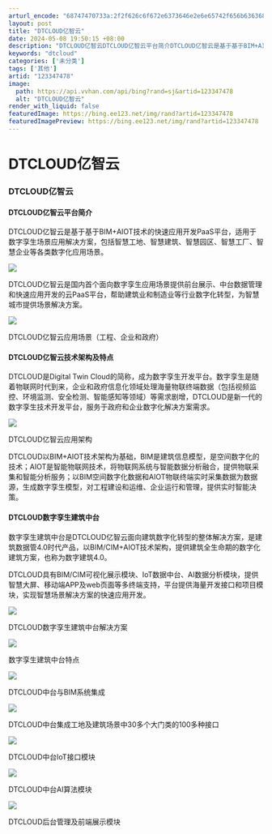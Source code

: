 ```yaml
---
arturl_encode: "68747470733a:2f2f626c6f672e6373646e2e6e65742f656b636368696e612f:61727469636c652f64657461696c732f313233333437343738"
layout: post
title: "DTCLOUD亿智云"
date: 2024-05-08 19:50:15 +08:00
description: "DTCLOUD亿智云DTCLOUD亿智云平台简介DTCLOUD亿智云是基于基于BIM+AIOT技术的"
keywords: "dtcloud"
categories: ['未分类']
tags: ['其他']
artid: "123347478"
image:
  path: https://api.vvhan.com/api/bing?rand=sj&artid=123347478
  alt: "DTCLOUD亿智云"
render_with_liquid: false
featuredImage: https://bing.ee123.net/img/rand?artid=123347478
featuredImagePreview: https://bing.ee123.net/img/rand?artid=123347478
---
```


# DTCLOUD亿智云

### ******DTCLOUD亿智云******

#### DTCLOUD亿智云平台简介

DTCLOUD亿智云是基于基于BIM+AIOT技术的快速应用开发PaaS平台，适用于数字孪生场景应用解决方案，包括智慧工地、智慧建筑、智慧园区、智慧工厂、智慧企业等各类数字化应用场景。

![](https://i-blog.csdnimg.cn/blog_migrate/b0c27e546e2aa384904891a590d809d3.png)

DTCLOUD亿智云是国内首个面向数字孪生应用场景提供前台展示、中台数据管理和快速应用开发的云PaaS平台，帮助建筑业和制造业等行业数字化转型，为智慧城市提供场景解决方案。

![](https://i-blog.csdnimg.cn/blog_migrate/a7a78d9327c88b9bcaa6a362e4f617d9.png)

DTCLOUD亿智云应用场景（工程、企业和政府）

#### DTCLOUD亿智云技术架构及特点

DTCLOUD是Digital Twin Cloud的简称，成为数字孪生开发平台。数字孪生是随着物联网时代到来，企业和政府信息化领域处理海量物联终端数据（包括视频监控、环境监测、安全检测、智能感知等领域）等需求剧增，DTCLOUD是新一代的数字孪生技术开发平台，服务于政府和企业数字化解决方案需求。

![](https://i-blog.csdnimg.cn/blog_migrate/28be0a269b8c98473d4caf95b3ea6fb4.png)

DTCLOUD亿智云应用架构

DTCLOUD以BIM+AIOT技术架构为基础，BIM是建筑信息模型，是空间数字化的技术；AIOT是智能物联网技术，将物联网系统与智能数据分析融合，提供物联采集和智能分析服务；以BIM空间数字化数据和AIOT物联终端实时采集数据为数据源，生成数字孪生模型，对工程建设和运维、企业运行和管理，提供实时智能决策。

#### DTCLOUD数字孪生建筑中台

数字孪生建筑中台是DTCLOUD亿智云面向建筑数字化转型的整体解决方案，是建筑数据管4.0时代产品，以BIM/CIM+AIOT技术架构，提供建筑全生命期的数字化建筑方案，也称为数字建筑4.0。

DTCLOUD具有BIM/CIM可视化展示模块、IoT数据中台、AI数据分析模块，提供智慧大屏、移动端APP及web页面等多终端支持，平台提供海量开发接口和项目模块，实现智慧场景解决方案的快速应用开发。

![](https://i-blog.csdnimg.cn/blog_migrate/d816a7a36b0fb56157fcd11c61c21ae6.png)

DTCLOUD数字孪生建筑中台解决方案

![](https://i-blog.csdnimg.cn/blog_migrate/351e615be70e411aaac68d517bf92f2b.png)

数字孪生建筑中台特点

![](https://i-blog.csdnimg.cn/blog_migrate/129315110e0876a1a18ddf0df555fe0d.png)

DTCLOUD中台与BIM系统集成

![](https://i-blog.csdnimg.cn/blog_migrate/75ba3ba25a4da30c250d320ad732a9b2.png)

DTCLOUD中台集成工地及建筑场景中30多个大门类的100多种接口

![](https://i-blog.csdnimg.cn/blog_migrate/36308d2b1b3e28af195c8d40b9cb674f.png)

DTCLOUD中台IoT接口模块

![](https://i-blog.csdnimg.cn/blog_migrate/d8b1bb93d5dad025dbfa5bd22e757d5a.png)

DTCLOUD中台AI算法模块

![](https://i-blog.csdnimg.cn/blog_migrate/5c0a5039f1dc66ee553893c0c465223d.png)

DTCLOUD后台管理及前端展示模块
